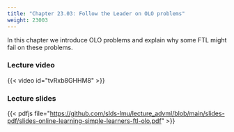 ```yaml
---
title: "Chapter 23.03: Follow the Leader on OLO problems"
weight: 23003
---
```

In this chapter we introduce OLO problems and explain why some FTL might fail on these problems. 
<!--more-->

### Lecture video

{{< video id="tvRxb8GHHM8" >}}

### Lecture slides

{{< pdfjs file="https://github.com/slds-lmu/lecture_advml/blob/main/slides-pdf/slides-online-learning-simple-learners-ftl-olo.pdf" >}}
